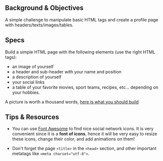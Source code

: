 ## Background & Objectives

A simple challenge to manipulate basic HTML tags and create a profile page with headers/texts/images/tables.


## Specs

Build a simple HTML page with the following elements (use the right HTML tags):

- an image of yourself
- a header and sub-header with your name and position
- a description of yourself
- your social links
- a table of your favorite movies, sport teams, recipes, etc... depending on your hobbies.

A picture is worth a thousand words, [here is what you should build](http://lewagon.github.io/html-css-challenges/01-profile-content/)

## Tips & Resources

- You can use [Font Awesome](http://fortawesome.github.io/Font-Awesome/) to find nice social network icons. It is very convenient since it is a **font of icons**, hence it will be very easy to resize these icons, change their color, and add animations on them!

- Don't forget the page `<title>` in the `<head>` section, and other important metatags like `<meta charset="utf-8">`.
